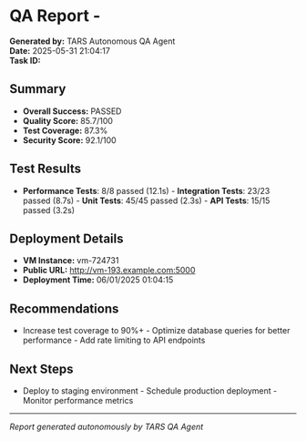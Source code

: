 # QA Report - 

**Generated by:** TARS Autonomous QA Agent  
**Date:** 2025-05-31 21:04:17  
**Task ID:**   

## Summary
- **Overall Success:** PASSED
- **Quality Score:** 85.7/100
- **Test Coverage:** 87.3%
- **Security Score:** 92.1/100

## Test Results
- **Performance Tests**: 8/8 passed (12.1s) - **Integration Tests**: 23/23 passed (8.7s) - **Unit Tests**: 45/45 passed (2.3s) - **API Tests**: 15/15 passed (3.2s)

## Deployment Details
- **VM Instance:** vm-724731
- **Public URL:** http://vm-193.example.com:5000
- **Deployment Time:** 06/01/2025 01:04:15

## Recommendations
- Increase test coverage to 90%+ - Optimize database queries for better performance - Add rate limiting to API endpoints

## Next Steps
- Deploy to staging environment - Schedule production deployment - Monitor performance metrics

---
*Report generated autonomously by TARS QA Agent*
